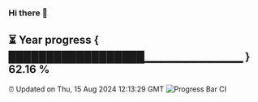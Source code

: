 ### Hi there 👋
⏳ Year progress { ██████████████████▁▁▁▁▁▁▁▁▁▁▁▁ } 62.16 %
---
⏰ Updated on Thu, 15 Aug 2024 12:13:29 GMT
![Progress Bar CI](https://github.com/Moyi321/Moyi321/workflows/Progress%20Bar%20CI/badge.svg)
